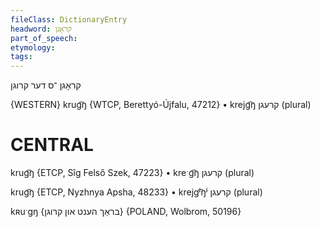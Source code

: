 ```yaml
---
fileClass: DictionaryEntry
headword: קראָגן
part_of_speech: 
etymology: 
tags: 
---
```

קראָגן
־ס
דער
קרוגן

{WESTERN}
krug͡ŋ {WTCP, Berettyó-Újfalu, 47212}
	•	krejg͡ŋ קרעגן (plural)

CENTRAL
========

krug͡ŋ {ETCP, Sîg Felső Szek, 47223}
	•	kreˑg͡ŋ קרעגן (plural)

krug͡ŋ {ETCP, Nyzhnya Apsha, 48233}
	•	krejgʲ͡ŋʲ קרעגן (plural)

kʀuˑgŋ {בראַך הענט און קרוגן} {POLAND, Wolbrom, 50196}